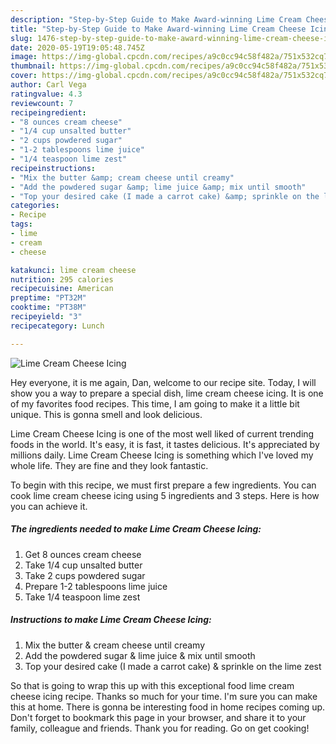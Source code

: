 ```yaml
---
description: "Step-by-Step Guide to Make Award-winning Lime Cream Cheese Icing"
title: "Step-by-Step Guide to Make Award-winning Lime Cream Cheese Icing"
slug: 1476-step-by-step-guide-to-make-award-winning-lime-cream-cheese-icing
date: 2020-05-19T19:05:48.745Z
image: https://img-global.cpcdn.com/recipes/a9c0cc94c58f482a/751x532cq70/lime-cream-cheese-icing-recipe-main-photo.jpg
thumbnail: https://img-global.cpcdn.com/recipes/a9c0cc94c58f482a/751x532cq70/lime-cream-cheese-icing-recipe-main-photo.jpg
cover: https://img-global.cpcdn.com/recipes/a9c0cc94c58f482a/751x532cq70/lime-cream-cheese-icing-recipe-main-photo.jpg
author: Carl Vega
ratingvalue: 4.3
reviewcount: 7
recipeingredient:
- "8 ounces cream cheese"
- "1/4 cup unsalted butter"
- "2 cups powdered sugar"
- "1-2 tablespoons lime juice"
- "1/4 teaspoon lime zest"
recipeinstructions:
- "Mix the butter &amp; cream cheese until creamy"
- "Add the powdered sugar &amp; lime juice &amp; mix until smooth"
- "Top your desired cake (I made a carrot cake) &amp; sprinkle on the lime zest"
categories:
- Recipe
tags:
- lime
- cream
- cheese

katakunci: lime cream cheese 
nutrition: 295 calories
recipecuisine: American
preptime: "PT32M"
cooktime: "PT38M"
recipeyield: "3"
recipecategory: Lunch

---
```



![Lime Cream Cheese Icing](https://img-global.cpcdn.com/recipes/a9c0cc94c58f482a/751x532cq70/lime-cream-cheese-icing-recipe-main-photo.jpg)

Hey everyone, it is me again, Dan, welcome to our recipe site. Today, I will show you a way to prepare a special dish, lime cream cheese icing. It is one of my favorites food recipes. This time, I am going to make it a little bit unique. This is gonna smell and look delicious.



Lime Cream Cheese Icing is one of the most well liked of current trending foods in the world. It's easy, it is fast, it tastes delicious. It's appreciated by millions daily. Lime Cream Cheese Icing is something which I've loved my whole life. They are fine and they look fantastic.


To begin with this recipe, we must first prepare a few ingredients. You can cook lime cream cheese icing using 5 ingredients and 3 steps. Here is how you can achieve it.

<!--inarticleads1-->

##### The ingredients needed to make Lime Cream Cheese Icing:

1. Get 8 ounces cream cheese
1. Take 1/4 cup unsalted butter
1. Take 2 cups powdered sugar
1. Prepare 1-2 tablespoons lime juice
1. Take 1/4 teaspoon lime zest




<!--inarticleads2-->

##### Instructions to make Lime Cream Cheese Icing:

1. Mix the butter &amp; cream cheese until creamy
1. Add the powdered sugar &amp; lime juice &amp; mix until smooth
1. Top your desired cake (I made a carrot cake) &amp; sprinkle on the lime zest




So that is going to wrap this up with this exceptional food lime cream cheese icing recipe. Thanks so much for your time. I'm sure you can make this at home. There is gonna be interesting food in home recipes coming up. Don't forget to bookmark this page in your browser, and share it to your family, colleague and friends. Thank you for reading. Go on get cooking!
